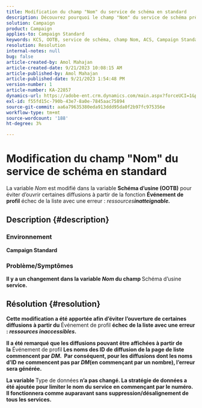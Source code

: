 ```yaml
---
title: Modification du champ "Nom" du service de schéma en standard
description: Découvrez pourquoi le champ "Nom" du service de schéma prêt à l’emploi est modifié dans Adobe Campaign Standard. La modification n’affecte pas le fonctionnement.
solution: Campaign
product: Campaign
applies-to: Campaign Standard
keywords: KCS, OOTB, service de schéma, champ Nom, ACS, Campaign Standard
resolution: Resolution
internal-notes: null
bug: false
article-created-by: Amol Mahajan
article-created-date: 9/21/2023 10:08:15 AM
article-published-by: Amol Mahajan
article-published-date: 9/21/2023 1:54:48 PM
version-number: 1
article-number: KA-22857
dynamics-url: https://adobe-ent.crm.dynamics.com/main.aspx?forceUCI=1&pagetype=entityrecord&etn=knowledgearticle&id=3bfbadc4-6658-ee11-be6f-6045bd006295
exl-id: f55fd15c-790b-43e7-8a0e-7845aac75894
source-git-commit: aa6a79635380eda913ddd95da0f2b97fc975356e
workflow-type: tm+mt
source-wordcount: '188'
ht-degree: 3%

---
```


# Modification du champ &quot;Nom&quot; du service de schéma en standard


La variable *Nom* est modifié dans la variable <b>Schéma d’usine (OOTB)</b> pour éviter d’ouvrir certaines diffusions à partir de la fonction <b>Événement de profil</b> échec de la liste avec une erreur : *ressources<b>inatteignable.*





## Description {#description}


### </b>Environnement<b>

Campaign Standard



### </b>Problème/Symptômes<b>

Il y a un changement dans la variable *Nom* du champ </b>Schéma d’usine<b> service.


## Résolution {#resolution}


Cette modification a été apportée afin d’éviter l’ouverture de certaines diffusions à partir du </b>Événement de profil <b>échec de la liste avec une erreur : *ressources inaccessibles*.

Il a été remarqué que les diffusions pouvant être affichées à partir de la</b> Événement de profil<b> Les noms des ID de diffusion de la page de liste commencent par *DM*. 
Par conséquent, pour les diffusions dont les noms d’ID ne commencent pas par *DM*(en commençant par un nombre), l’erreur sera générée.

La variable </b>Type de données<b> n’a pas changé. La stratégie de données a été ajoutée pour limiter le nom du service en commençant par le numéro. Il fonctionnera comme auparavant sans suppression/désalignement de tous les services.
